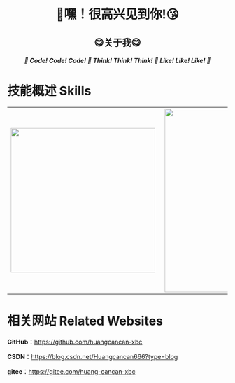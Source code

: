 <h1 align="center">👋嘿！很高兴见到你!😘</h1>
<h2 align="center">
  <b>😋关于我😋</b>
</h2>

<h5 align="center"> 🍠 Code! Code! Code! 🍠 Think! Think! Think! 🍠 Like! Like! Like! 🍠 </h5>

# 技能概述 Skills
<table>
    <tr>
    	<td><img align="left" width="330" src="https://github-readme-stats.vercel.app/api/top-langs/?username=huangcancan-xbc&layout=compact"></td>
    	<td><img align="right" width="420" src="https://github-readme-stats.vercel.app/api?username=huangcancan-xbc&show_icons=true&theme=synthwave"></td>
    </tr>
</table>

# 相关网站 Related Websites

**GitHub**：https://github.com/huangcancan-xbc

**CSDN**：https://blog.csdn.net/Huangcancan666?type=blog

**gitee**：https://gitee.com/huang-cancan-xbc
